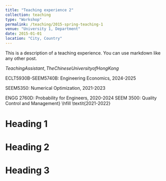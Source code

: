 ```yaml
---
title: "Teaching experience 2"
collection: teaching
type: "Workshop"
permalink: /teaching/2015-spring-teaching-1
venue: "University 1, Department"
date: 2015-01-01
location: "City, Country"
---
```


This is a description of a teaching experience. You can use markdown like any other post.

$Teaching Assistant, The Chinese University of Hong Kong$

ECLT5930B-SEEM5740B: Engineering Economics, 2024-2025
  
SEEM5350: Numerical Optimization, 2021-2023
  
ENGG 2760D: Probability for Engineers, 2020-2024
SEEM 3500: Quality Control and Management} \hfill \textit{2021-2022}

Heading 1
======

Heading 2
======

Heading 3
======
